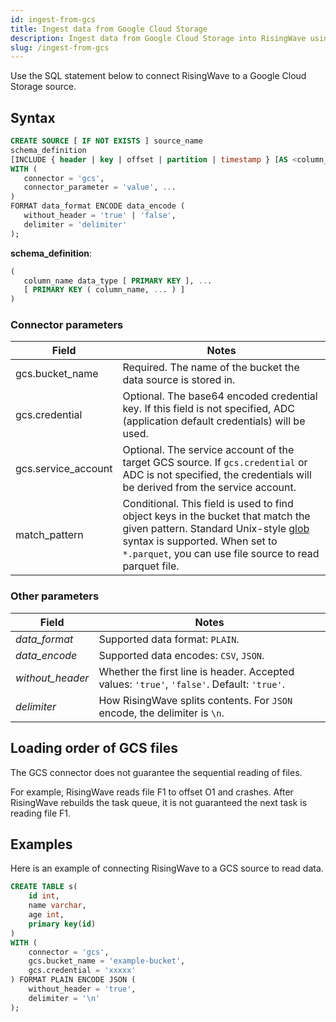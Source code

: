 ```yaml
---
id: ingest-from-gcs
title: Ingest data from Google Cloud Storage
description: Ingest data from Google Cloud Storage into RisingWave using a SQL command.
slug: /ingest-from-gcs
---
```


Use the SQL statement below to connect RisingWave to a Google Cloud Storage source.

## Syntax

```sql
CREATE SOURCE [ IF NOT EXISTS ] source_name 
schema_definition
[INCLUDE { header | key | offset | partition | timestamp } [AS <column_name>]]
WITH (
   connector = 'gcs',
   connector_parameter = 'value', ...
)
FORMAT data_format ENCODE data_encode (
   without_header = 'true' | 'false',
   delimiter = 'delimiter'
); 
```

**schema_definition**:

```sql
(
   column_name data_type [ PRIMARY KEY ], ...
   [ PRIMARY KEY ( column_name, ... ) ]
)
```

### Connector parameters

|Field|Notes|
|---|---|
|gcs.bucket_name |Required. The name of the bucket the data source is stored in. |
|gcs.credential|Optional. The base64 encoded credential key. If this field is not specified, ADC (application default credentials) will be used. |
|gcs.service_account|Optional. The service account of the target GCS source. If `gcs.credential` or ADC is not specified, the credentials will be derived from the service account.|
|match_pattern| Conditional. This field is used to find object keys in the bucket that match the given pattern. Standard Unix-style [glob](https://en.wikipedia.org/wiki/Glob_(programming)) syntax is supported. When set to `*.parquet`, you can use file source to read parquet file.|

### Other parameters

|Field|Notes|
|---|---|
|*data_format*| Supported data format: `PLAIN`. |
|*data_encode*| Supported data encodes: `CSV`, `JSON`. |
|*without_header*| Whether the first line is header. Accepted values: `'true'`, `'false'`. Default: `'true'`.|
|*delimiter*| How RisingWave splits contents. For `JSON` encode, the delimiter is `\n`. |

## Loading order of GCS files

The GCS connector does not guarantee the sequential reading of files.

For example, RisingWave reads file F1 to offset O1 and crashes. After RisingWave rebuilds the task queue, it is not guaranteed the next task is reading file F1.

## Examples

Here is an example of connecting RisingWave to a GCS source to read data.

```sql
CREATE TABLE s(
    id int,
    name varchar,
    age int, 
    primary key(id)
) 
WITH (
    connector = 'gcs',
    gcs.bucket_name = 'example-bucket',
    gcs.credential = 'xxxxx'
) FORMAT PLAIN ENCODE JSON (
    without_header = 'true',
    delimiter = '\n'
);
```